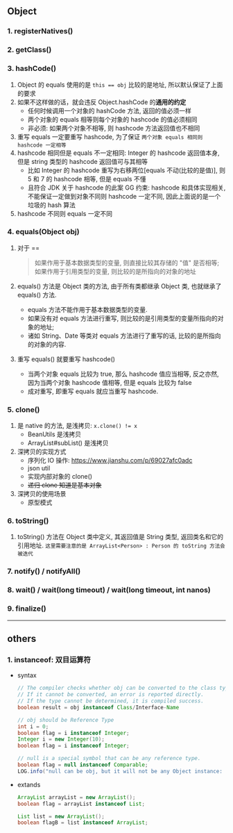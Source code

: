 ## Object

### 1. registerNatives()

### 2. getClass()

### 3. hashCode()

1. Object 的 equals 使用的是 `this == obj` 比较的是地址, 所以默认保证了上面的要求
2. 如果不这样做的话，就会违反 Object.hashCode 的**通用的约定**
   - 任何时候调用一个对象的 hashCode 方法, 返回的值必须一样
   - 两个对象的 equals 相等则每个对象的 hashcode 的值必须相同
   - 非必须: 如果两个对象不相等, 则 hashcode 方法返回值也不相同
3. 重写 equals 一定要重写 hashcode, 为了保证 `两个对象 equals 相同则 hashcode 一定相等`
4. hashcode 相同但是 equals 不一定相同: Integer 的 hashcode 返回值本身, 但是 string 类型的 hashcode 返回值可与其相等
   - 比如 Integer 的 hashcode 重写为右移两位[equals 不动(比较的是值)], 则 5 和 7 的 hashcode 相等, 但是 equals 不懂
   - 且符合 JDK 关于 hashcode 的此案 GG 约束: hashcode 和具体实现相关, 不能保证一定做到对象不同则 hashcode 一定不同, 因此上面说的是一个垃圾的 hash 算法
5. hashcode 不同则 equals 一定不同

### 4. equals(Object obj)

1. 对于 ==

   > 如果作用于基本数据类型的变量, 则直接比较其存储的 "值" 是否相等;
   > 如果作用于引用类型的变量, 则比较的是所指向的对象的地址

2. equals() 方法是 Object 类的方法, 由于所有类都继承 Object 类, 也就继承了 equals() 方法.

   - equals 方法不能作用于基本数据类型的变量.
   - 如果没有对 equals 方法进行重写, 则比较的是引用类型的变量所指向的对象的地址;
   - 诸如 String、Date 等类对 equals 方法进行了重写的话, 比较的是所指向的对象的内容.

3. 重写 equals() 就要重写 hashcode()

   - 当两个对象 equals 比较为 true, 那么 hashcode 值应当相等, 反之亦然, 因为当两个对象 hashcode 值相等, 但是 equals 比较为 false
   - 成对重写, 即重写 equals 就应当重写 hashcode.

### 5. clone()

1. 是 native 的方法, 是浅拷贝: `x.clone() != x`
   - BeanUtils 是浅拷贝
   - ArrayList#subList() 是浅拷贝
2. 深拷贝的实现方式
   - 序列化 IO 操作: https://www.jianshu.com/p/69027afc0adc
   - json util
   - 实现内部对象的 clone()
   - ~~递归 clone 知道是基本对象~~
3. 深拷贝的使用场景
   - 原型模式

### 6. toString()

1. toString() 方法在 Object 类中定义, 其返回值是 String 类型, 返回类名和它的引用地址.
   `这里需要注意的是 ArrayList<Person> : Person 的 toString 方法会被迭代`

### 7. notify() / notifyAll()

### 8. wait() / wait(long timeout) / wait(long timeout, int nanos)

### 9. finalize()

---

## others

### 1. instanceof: 双目运算符

- syntax

  ```java
  // The compiler checks whether obj can be converted to the class type correctly.
  // If it cannot be converted, an error is reported directly.
  // If the type cannot be determined, it is compiled success.
  boolean result = obj instanceof Class/Interface-Name

  // obj should be Reference Type
  int i = 0;
  boolean flag = i instanceof Integer;                                              // compile error
  Integer i = new Integer(10);
  boolean flag = i instanceof Integer;                                              // compile success

  // null is a special symbol that can be any reference type.
  boolean flag = null instanceof Comparable;
  LOG.info("null can be obj, but it will not be any Object instance: " + flag);     // false
  ```

- extands

  ```java
  ArrayList arrayList = new ArrayList();
  boolean flag = arrayList instanceof List;                                         // true

  List list = new ArrayList();
  boolean flagB = list instanceof ArrayList;                                        // true
  ```
